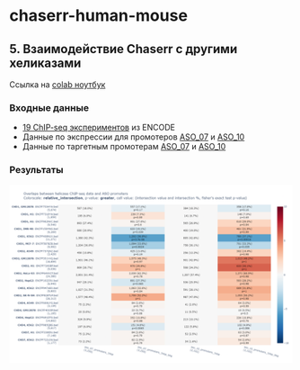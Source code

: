 # chaserr-human-mouse

## 5. Взаимодействие Chaserr с другими хеликазами

Ссылка на [colab ноутбук](https://colab.research.google.com/drive/1M5hKI0m_XLca6Cqx5VmaWthlnnRgQwbJ?usp=sharing)

### Входные данные

- [19 ChIP-seq экспериментов](https://www.encodeproject.org/search/?type=Experiment&replicates.library.biosample.donor.organism.scientific_name=Homo+sapiens&assay_title=TF+ChIP-seq&status=released&biosample_ontology.classification=cell+line&target.label=CHD2&target.label=CHD1&target.label=CHD4&target.label=CHD7&assembly=GRCh38&files.file_type=bed+narrowPeak) из ENCODE
- Данные по экспрессии для промотеров [ASO_07](data/ASO_G0272888_AD_07.oligo_DE_Summary_promoter.tsv) и [ASO_10](data/ASO_G0272888_AD_10.oligo_DE_Summary_promoter.tsv)
- Данные по таргетным промотерам [ASO_07](https://github.com/vanya-antonov/article_assa_and_f6/blob/master/data/ASO_G0272888_AD_07.DE_Summary) и [ASO_10](https://github.com/vanya-antonov/article_assa_and_f6/blob/master/data/ASO_G0272888_AD_10.DE_Summary)

### Результаты

![Heatmap](img/4.1.5_heatmap.png)

